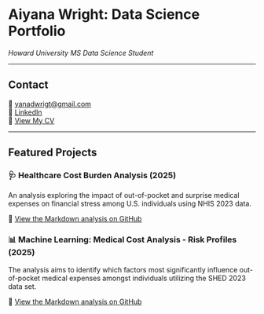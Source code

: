 # Aiyana Wright: Data Science Portfolio

*Howard University MS Data Science Student*

---

## Contact

📧 [yanadwrigt@gmail.com](mailto:yanadwrigt@gmail.com)  
🔗 [LinkedIn](https://www.linkedin.com/in/aiyanawright/)  
📄 [View My CV](2025_Digital_Resume.html)

---

## Featured Projects

### 🩺 Healthcare Cost Burden Analysis (2025)

An analysis exploring the impact of out-of-pocket and surprise medical expenses on financial stress among U.S. individuals using NHIS 2023 data.

📄 [View the Markdown analysis on GitHub](https://github.com/aiyanaw1/aiyanaw1.github.io/blob/892534b9c4d79c9f398a0078a7bc0173df799aec/Final.md)

### 📊 Machine Learning: Medical Cost Analysis - Risk Profiles (2025)

The analysis aims to identify which factors most significantly influence out-of-pocket medical expenses amongst individuals utilizing the SHED 2023 data set. 

📄 [View the Markdown analysis on GitHub](https://github.com/aiyanaw1/aiyanaw1.github.io/blob/ed0c050c7a515f8684b1f954ff37d5a80cae46d1/Medical_Cost_Analysis.md)
